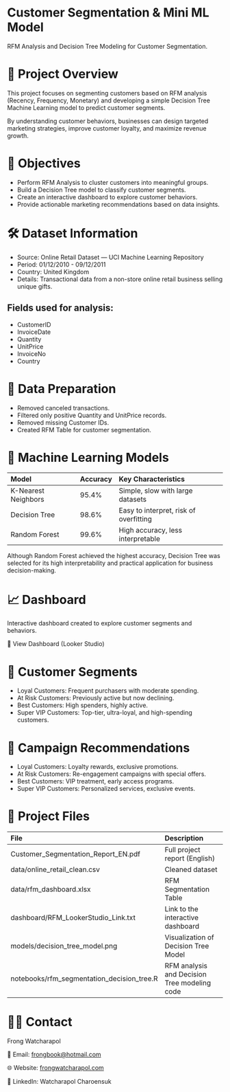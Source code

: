 # Customer Segmentation & Mini ML Model
RFM Analysis and Decision Tree Modeling for Customer Segmentation.

# 📖 Project Overview
This project focuses on segmenting customers based on RFM analysis (Recency, Frequency, Monetary) and developing a simple Decision Tree Machine Learning model to predict customer segments.

By understanding customer behaviors, businesses can design targeted marketing strategies, improve customer loyalty, and maximize revenue growth.

# 🎯 Objectives
- Perform RFM Analysis to cluster customers into meaningful groups.
- Build a Decision Tree model to classify customer segments.
- Create an interactive dashboard to explore customer behaviors.
- Provide actionable marketing recommendations based on data insights.

# 🛠 Dataset Information
- Source: Online Retail Dataset — UCI Machine Learning Repository
- Period: 01/12/2010 - 09/12/2011
- Country: United Kingdom
- Details: Transactional data from a non-store online retail business selling unique gifts.
 ## Fields used for analysis:
 - CustomerID
 - InvoiceDate
 - Quantity
 - UnitPrice
 - InvoiceNo
 - Country

# 🧹 Data Preparation
- Removed canceled transactions.
- Filtered only positive Quantity and UnitPrice records.
- Removed missing Customer IDs.
- Created RFM Table for customer segmentation.

# 🤖 Machine Learning Models

| Model | Accuracy | Key Characteristics |
|:--------|:--------|:--------|
| K-Nearest Neighbors | 95.4% | Simple, slow with large datasets |
| Decision Tree | 98.6% | Easy to interpret, risk of overfitting |
| Random Forest | 99.6% | High accuracy, less interpretable |

Although Random Forest achieved the highest accuracy, 
Decision Tree was selected for its high interpretability 
and practical application for business decision-making.

# 📈 Dashboard
Interactive dashboard created to explore customer segments and behaviors.

🔗 View Dashboard (Looker Studio)

# 🧠 Customer Segments
- Loyal Customers: Frequent purchasers with moderate spending.
- At Risk Customers: Previously active but now declining.
- Best Customers: High spenders, highly active.
- Super VIP Customers: Top-tier, ultra-loyal, and high-spending customers.

# 📢 Campaign Recommendations
- Loyal Customers: Loyalty rewards, exclusive promotions.
- At Risk Customers: Re-engagement campaigns with special offers.
- Best Customers: VIP treatment, early access programs.
- Super VIP Customers: Personalized services, exclusive events.

# 📂 Project Files
| File | Description |
|:--------|:--------|
| Customer_Segmentation_Report_EN.pdf | Full project report (English) |
| data/online_retail_clean.csv | Cleaned dataset |
| data/rfm_dashboard.xlsx | RFM Segmentation Table |
| dashboard/RFM_LookerStudio_Link.txt | Link to the interactive dashboard |
| models/decision_tree_model.png | Visualization of Decision Tree Model |
| notebooks/rfm_segmentation_decision_tree.R | RFM analysis and Decision Tree modeling code |

# 👨‍💻 Contact
Frong Watcharapol

📧 Email: frongbook@hotmail.com

🌐 Website: [frongwatcharapol.com](www.......com)

🔗 LinkedIn: Watcharapol Charoensuk
